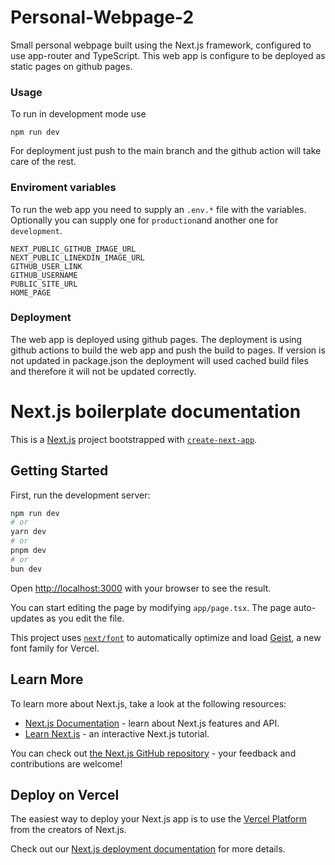 # Personal-Webpage-2
Small personal webpage built using the Next.js framework, configured to use app-router and TypeScript.
This web app is configure to be deployed as static pages on github pages.

### Usage
To run in development mode use
```shell
npm run dev
```
For deployment just push to the main branch and the github action will take care of the rest.

### Enviroment variables
To run the web app you need to supply an
`.env.*` file with the variables. Optionally you can
supply one for `production`and another one for `development`.

```
NEXT_PUBLIC_GITHUB_IMAGE_URL
NEXT_PUBLIC_LINEKDIN_IMAGE_URL
GITHUB_USER_LINK
GITHUB_USERNAME
PUBLIC_SITE_URL
HOME_PAGE
```

### Deployment
The web app is deployed using github pages. The deployment is using github actions to build the web app and push the build to pages. If version is not updated in package.json the deployment will used cached build files and therefore it will not be updated correctly.

# Next.js boilerplate documentation

This is a [Next.js](https://nextjs.org) project bootstrapped with [`create-next-app`](https://nextjs.org/docs/app/api-reference/cli/create-next-app).

## Getting Started

First, run the development server:

```bash
npm run dev
# or
yarn dev
# or
pnpm dev
# or
bun dev
```

Open [http://localhost:3000](http://localhost:3000) with your browser to see the result.

You can start editing the page by modifying `app/page.tsx`. The page auto-updates as you edit the file.

This project uses [`next/font`](https://nextjs.org/docs/app/building-your-application/optimizing/fonts) to automatically optimize and load [Geist](https://vercel.com/font), a new font family for Vercel.

## Learn More

To learn more about Next.js, take a look at the following resources:

- [Next.js Documentation](https://nextjs.org/docs) - learn about Next.js features and API.
- [Learn Next.js](https://nextjs.org/learn) - an interactive Next.js tutorial.

You can check out [the Next.js GitHub repository](https://github.com/vercel/next.js) - your feedback and contributions are welcome!

## Deploy on Vercel

The easiest way to deploy your Next.js app is to use the [Vercel Platform](https://vercel.com/new?utm_medium=default-template&filter=next.js&utm_source=create-next-app&utm_campaign=create-next-app-readme) from the creators of Next.js.

Check out our [Next.js deployment documentation](https://nextjs.org/docs/app/building-your-application/deploying) for more details.
